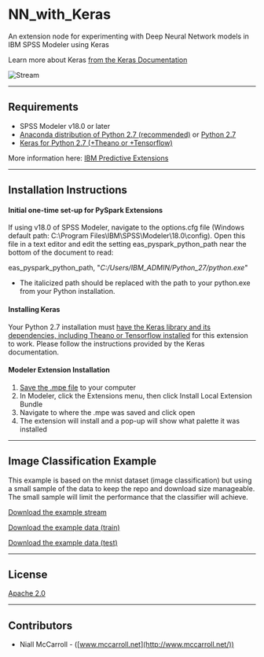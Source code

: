 # NN_with_Keras

An extension node for experimenting with Deep Neural Network models in IBM SPSS Modeler using Keras

Learn more about Keras [from the Keras Documentation][4]

![Stream](https://raw.githubusercontent.com/IBMPredictiveAnalytics/NN_with_Keras/master/screenshots/stream.png)

---
Requirements
----
-	SPSS Modeler v18.0 or later
-   [Anaconda distribution of Python 2.7 (recommended)](https://www.continuum.io/downloads) or [Python 2.7](https://www.python.org/downloads)
-   [Keras for Python 2.7 (+Theano or +Tensorflow)](https://keras.io/)

More information here: [IBM Predictive Extensions][2]

---
Installation Instructions
----

#### Initial one-time set-up for PySpark Extensions

If using v18.0 of SPSS Modeler, navigate to the options.cfg file (Windows default path: C:\Program Files\IBM\SPSS\Modeler\18.0\config).  Open this file in a text editor and edit the setting eas_pyspark_python_path near the bottom of the document to read:

  eas_pyspark_python_path, "*C:/Users/IBM_ADMIN/Python_27/python.exe*"

  -   The italicized path should be replaced with the path to your python.exe from your Python installation.

#### Installing Keras

Your Python 2.7 installation must [have the Keras library and its dependencies, including Theano or Tensorflow installed](http://keras.io) for this extension to work.  Please follow the instructions provided by the Keras documentation.

#### Modeler Extension Installation
  1.	[Save the .mpe file][3] to your computer
  2.	In Modeler, click the Extensions menu, then click Install Local Extension Bundle
  3.	Navigate to where the .mpe was saved and click open
  4.	The extension will install and a pop-up will show what palette it was installed

---
Image Classification Example
----

This example is based on the mnist dataset (image classification) but using a small sample of the data to keep the repo and download size manageable.  The small sample will limit the performance that the classifier will achieve.

[Download the example stream][5]

[Download the example data (train)][6]

[Download the example data (test)][7]

---
License
----

[Apache 2.0][1]

---
Contributors
----
- Niall McCarroll - ([www.mccarroll.net](http://www.mccarroll.net/))


[1]:http://www.apache.org/licenses/LICENSE-2.0.html
[2]:https://developer.ibm.com/predictiveanalytics/downloads
[3]:https://raw.githubusercontent.com/IBMPredictiveAnalytics/NN_with_Keras/master/NN_with_Keras.mpe
[4]:http://keras.io
[5]:https://raw.githubusercontent.com/IBMPredictiveAnalytics/NN_with_Keras/master/examples/mnist.str
[6]:https://raw.githubusercontent.com/IBMPredictiveAnalytics/NN_with_Keras/master/examples/mnist_smallsample_train.csv
[7]:https://raw.githubusercontent.com/IBMPredictiveAnalytics/NN_with_Keras/master/examples/mnist_smallsample_test.csv

